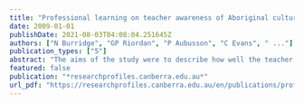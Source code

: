 ```yaml
---
title: "Professional learning on teacher awareness of Aboriginal cultural knowledge and its impact on teaching"
date: 2009-01-01
publishDate: 2021-08-03T04:08:04.251645Z
authors: ["N Burridge", "GP Riordan", "P Aubusson", "C Evans", " ..."]
publication_types: ["5"]
abstract: "The aims of the study were to describe how well the teacher professional development project was implemented and to investigate the impact of the program on teacher and student learning. The evaluation used a mixed method approach including a literature …"
featured: false
publication: "*researchprofiles.canberra.edu.au*"
url_pdf: "https://researchprofiles.canberra.edu.au/en/publications/professional-learning-on-teacher-awareness-of-aboriginal-cultural"
---
```


